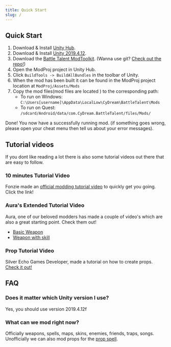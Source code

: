 ```yaml
---
title: Quick Start
slug: /
---
```


## Quick Start

1. Download & Install [Unity Hub](https://unity3d.com/get-unity/download).
2. Download & Install [Unity 2019.4.12](https://unity3d.com/unity/whats-new/2019.4.12).
3. Download the [Battle Talent ModToolkit](https://github.com/fonzieyang/BTModToolkit/archive/refs/heads/master.zip). (Wanna use git? [Check out the repo!](https://github.com/fonzieyang/BTModToolkit))
4. Open the ModProj project in Unity Hub. 
5. Click `BuildTools -> BuildAllBundles` in the toolbar of Unity.
6. When the mod has been built it can be found in the ModProj project location at `ModProj/Assets/Mods`
7. Copy the mod files(mod files are located ) to the corresponding path:
   * To run on Windows: `C:\Users[username]\AppData\LocalLow\CyDream\BattleTalent\Mods`
   * To run on Quest: `/sdcard/Android/data/com.CyDream.BattleTalent/files/Mods/`

Done! You now have a successfully running mod. (if something goes wrong, please open your cheat menu then tell us about your error messages).

## Tutorial videos

If you dont like reading a lot there is also some tutorial videos out there that are easy to follow.

### 10 minutes Tutorial Video

Fonzie made an [official modding tutorial video](https://www.youtube.com/watch?v=alnqZcCeais) to quickly get you going. Click the link!

### Aura's Extended Tutorial Video

Aura, one of our beloved modders has made a couple of video's which are also a great starting point. Check them out! 
* [Basic Weapon](https://youtu.be/FRej6r_C4Rg)
* [Weapon with skill](https://youtu.be/XGBDLP502dg)

### Prop Tutorial Video

Silver Echo Games Developer, made a tutorial on how to create props.
[Check it out!](https://www.youtube.com/watch?v=sS1CKmxCxcI)

## FAQ

### Does it matter which Unity version I use?
Yes, you should use version 2019.4.12f

### What can we mod right now?
Officially weapons, spells, maps, skins, enemies, friends, traps, songs.
Unofficially we can also mod props for the [prop spell](https://mod.io/g/battletalent/m/prop-spell).
